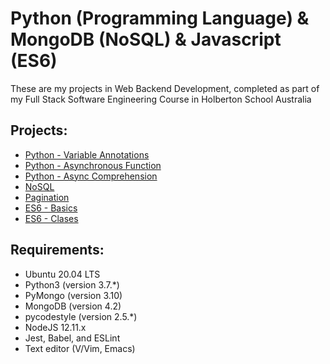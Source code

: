 # Python (Programming Language) & MongoDB (NoSQL) & Javascript (ES6)
These are my projects in Web Backend Development, completed as part of my Full Stack Software Engineering Course in Holberton School Australia

## Projects:
* [Python - Variable Annotations](python_variable_annotations/)
* [Python - Asynchronous Function](python_async_function/)
* [Python - Async Comprehension](python_async_comprehension/)
* [NoSQL](NoSQL/)
* [Pagination](pagination/)
* [ES6 - Basics](ES6_basic/)
* [ES6 - Clases](ES6_classes/)

## Requirements:
* Ubuntu 20.04 LTS
* Python3 (version 3.7.*)
* PyMongo (version 3.10)
* MongoDB (version 4.2)
* pycodestyle (version 2.5.*)
* NodeJS 12.11.x
* Jest, Babel, and ESLint
* Text editor (V/Vim, Emacs)
